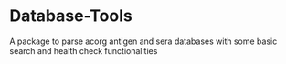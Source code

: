 # Database-Tools
A package to parse acorg antigen and sera databases with some basic search and health check functionalities

